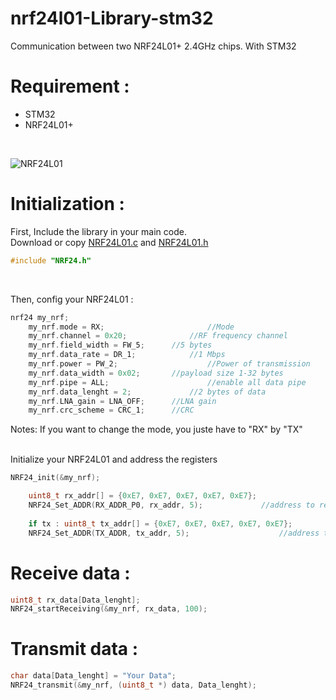 # nrf24l01-Library-stm32
Communication between two NRF24L01+ 2.4GHz chips. With STM32

# **Requirement :**
* STM32
* NRF24L01+
<br>

![NRF24L01](https://www.atelierdelarobotique.fr/wp-content/uploads/2023/12/nrf24l01.jpg)

# **Initialization :**
First, Include the library in your main code. <br>
Download or copy [NRF24L01.c](https://github.com/erwannbreal/nrf24l01-Library-stm32/blob/main/NRF24L01.c) and [NRF24L01.h](https://github.com/erwannbreal/nrf24l01-Library-stm32/blob/main/NRF24L01.h)

```C
#include "NRF24.h"
```
<br>

Then, config your NRF24L01 :

```C
nrf24 my_nrf;
	my_nrf.mode = RX; 						//Mode
	my_nrf.channel = 0x20;				//RF frequency channel
	my_nrf.field_width = FW_5;		//5 bytes
	my_nrf.data_rate = DR_1;			//1 Mbps
	my_nrf.power = PW_2;					//Power of transmission
	my_nrf.data_width = 0x02;  		//payload size 1-32 bytes
	my_nrf.pipe = ALL;  					//enable all data pipe
	my_nrf.data_lenght = 2;				//2 bytes of data
	my_nrf.LNA_gain = LNA_OFF;		//LNA gain 
	my_nrf.crc_scheme = CRC_1;		//CRC
```
Notes: If you want to change the mode, you juste have to "RX" by "TX"

<br>
Initialize your NRF24L01 and address the registers

```C
NRF24_init(&my_nrf);																//Start intialization

	uint8_t rx_addr[] = {0xE7, 0xE7, 0xE7, 0xE7, 0xE7};
	NRF24_Set_ADDR(RX_ADDR_P0, rx_addr, 5);				//address to receive the ACK
 
 	if tx : uint8_t tx_addr[] = {0xE7, 0xE7, 0xE7, 0xE7, 0xE7};
	NRF24_Set_ADDR(TX_ADDR, tx_addr, 5);					//address to send
```

# Receive data :
```C
uint8_t rx_data[Data_lenght];
NRF24_startReceiving(&my_nrf, rx_data, 100);
```

# Transmit data :
```C
char data[Data_lenght] = "Your Data";
NRF24_transmit(&my_nrf, (uint8_t *) data, Data_lenght);
```
